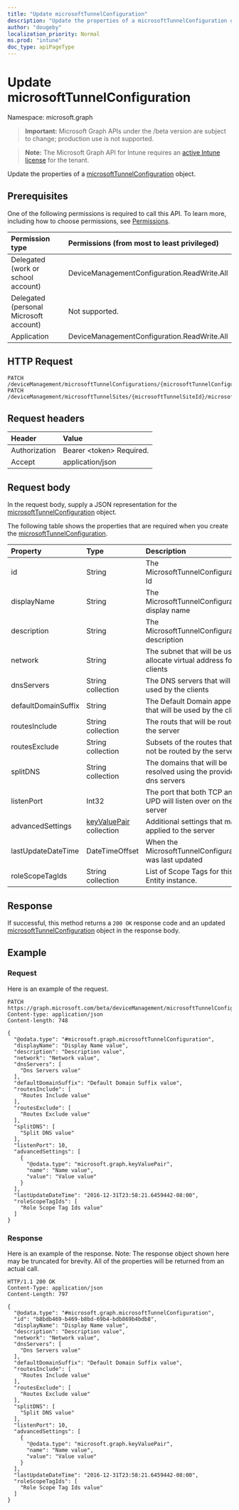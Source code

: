 ```yaml
---
title: "Update microsoftTunnelConfiguration"
description: "Update the properties of a microsoftTunnelConfiguration object."
author: "dougeby"
localization_priority: Normal
ms.prod: "intune"
doc_type: apiPageType
---
```


# Update microsoftTunnelConfiguration

Namespace: microsoft.graph

> **Important:** Microsoft Graph APIs under the /beta version are subject to change; production use is not supported.

> **Note:** The Microsoft Graph API for Intune requires an [active Intune license](https://go.microsoft.com/fwlink/?linkid=839381) for the tenant.

Update the properties of a [microsoftTunnelConfiguration](../resources/intune-mstunnel-microsofttunnelconfiguration.md) object.

## Prerequisites
One of the following permissions is required to call this API. To learn more, including how to choose permissions, see [Permissions](/graph/permissions-reference).

|Permission type|Permissions (from most to least privileged)|
|:---|:---|
|Delegated (work or school account)|DeviceManagementConfiguration.ReadWrite.All|
|Delegated (personal Microsoft account)|Not supported.|
|Application|DeviceManagementConfiguration.ReadWrite.All|

## HTTP Request
<!-- {
  "blockType": "ignored"
}
-->
``` http
PATCH /deviceManagement/microsoftTunnelConfigurations/{microsoftTunnelConfigurationId}
PATCH /deviceManagement/microsoftTunnelSites/{microsoftTunnelSiteId}/microsoftTunnelConfiguration
```

## Request headers
|Header|Value|
|:---|:---|
|Authorization|Bearer &lt;token&gt; Required.|
|Accept|application/json|

## Request body
In the request body, supply a JSON representation for the [microsoftTunnelConfiguration](../resources/intune-mstunnel-microsofttunnelconfiguration.md) object.

The following table shows the properties that are required when you create the [microsoftTunnelConfiguration](../resources/intune-mstunnel-microsofttunnelconfiguration.md).

|Property|Type|Description|
|:---|:---|:---|
|id|String|The MicrosoftTunnelConfiguration's Id|
|displayName|String|The MicrosoftTunnelConfiguration's display name|
|description|String|The MicrosoftTunnelConfiguration's description|
|network|String|The subnet that will be used to allocate virtual address for the clients|
|dnsServers|String collection|The DNS servers that will be used by the clients|
|defaultDomainSuffix|String|The Default Domain appendix that will be used by the clients|
|routesInclude|String collection|The routs that will be routed by the server|
|routesExclude|String collection|Subsets of the routes that will not be routed by the server|
|splitDNS|String collection|The domains that will be resolved using the provided dns servers|
|listenPort|Int32|The port that both TCP and UPD will listen over on the server|
|advancedSettings|[keyValuePair](../resources/intune-shared-keyvaluepair.md) collection|Additional settings that may be applied to the server|
|lastUpdateDateTime|DateTimeOffset|When the MicrosoftTunnelConfiguration was last updated|
|roleScopeTagIds|String collection|List of Scope Tags for this Entity instance.|



## Response
If successful, this method returns a `200 OK` response code and an updated [microsoftTunnelConfiguration](../resources/intune-mstunnel-microsofttunnelconfiguration.md) object in the response body.

## Example

### Request
Here is an example of the request.
``` http
PATCH https://graph.microsoft.com/beta/deviceManagement/microsoftTunnelConfigurations/{microsoftTunnelConfigurationId}
Content-type: application/json
Content-length: 748

{
  "@odata.type": "#microsoft.graph.microsoftTunnelConfiguration",
  "displayName": "Display Name value",
  "description": "Description value",
  "network": "Network value",
  "dnsServers": [
    "Dns Servers value"
  ],
  "defaultDomainSuffix": "Default Domain Suffix value",
  "routesInclude": [
    "Routes Include value"
  ],
  "routesExclude": [
    "Routes Exclude value"
  ],
  "splitDNS": [
    "Split DNS value"
  ],
  "listenPort": 10,
  "advancedSettings": [
    {
      "@odata.type": "microsoft.graph.keyValuePair",
      "name": "Name value",
      "value": "Value value"
    }
  ],
  "lastUpdateDateTime": "2016-12-31T23:58:21.6459442-08:00",
  "roleScopeTagIds": [
    "Role Scope Tag Ids value"
  ]
}
```

### Response
Here is an example of the response. Note: The response object shown here may be truncated for brevity. All of the properties will be returned from an actual call.
``` http
HTTP/1.1 200 OK
Content-Type: application/json
Content-Length: 797

{
  "@odata.type": "#microsoft.graph.microsoftTunnelConfiguration",
  "id": "b8bdb469-b469-b8bd-69b4-bdb869b4bdb8",
  "displayName": "Display Name value",
  "description": "Description value",
  "network": "Network value",
  "dnsServers": [
    "Dns Servers value"
  ],
  "defaultDomainSuffix": "Default Domain Suffix value",
  "routesInclude": [
    "Routes Include value"
  ],
  "routesExclude": [
    "Routes Exclude value"
  ],
  "splitDNS": [
    "Split DNS value"
  ],
  "listenPort": 10,
  "advancedSettings": [
    {
      "@odata.type": "microsoft.graph.keyValuePair",
      "name": "Name value",
      "value": "Value value"
    }
  ],
  "lastUpdateDateTime": "2016-12-31T23:58:21.6459442-08:00",
  "roleScopeTagIds": [
    "Role Scope Tag Ids value"
  ]
}
```




